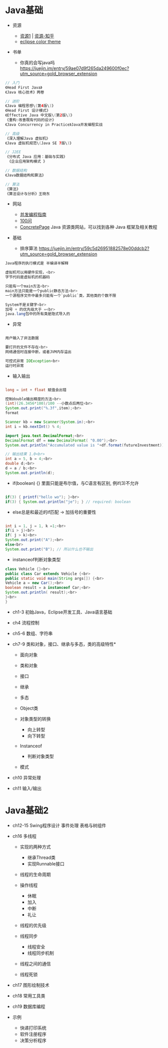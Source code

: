 # Java基础

- 资源

  - [资源1](http://droidyue.com/blog/2014/11/30/java-programmer-must-read-these-9-books/) | [资源-知乎](https://www.zhihu.com/question/19848946?rf=19752221)
  - [eclipse color theme](http://download.csdn.net/download/knockheart/6690825)

- 书单

  - 你真的会写java吗 <https://juejin.im/entry/59ae07d9f265da249600f0ec?utm_source=gold_browser_extension>

```java
// 入门
《Head First Java》
《Java 核心技术》两卷

// 进阶  
《Java 编程思想\(第4版\)》  
《Head First 设计模式》   
《Effective Java 中文版\(第2版\)》  
《重构:改善既有代码的设计》  
《Java Concurrency in Practice》Java并发编程实战

// 高级  
《深入理解Java 虚拟机》  
《Java 虚拟机规范\(Java SE 7版\)》

// J2EE  
《分布式 Java 应用：基础与实践》  
 《企业应用架构模式 》

// 数据结构  
《Java数据结构和算法》

// 算法  
《算法》  
《算法设计与分析》王晓东
```

- 网站

  - [并发编程指南](http://ifeve.com/java-7-concurrency-cookbook/)
  - [100问](https://github.com/giantray/stackoverflow-java-top-qa)
  - [ConcretePage](http://www.concretepage.com/) Java 资源类网站，可以找到各种 Java 框架及相关教程

- 基础

  - 排序算法 <https://juejin.im/entry/59c5d26951882578e00ddcb2?utm_source=gold_browser_extension>

```java
Java程序的执行模式是 半编译半解释

虚拟机可以用硬件实现，<br>
字节代码是虚拟机的机器码

只能有一个main方法<br>
main方法只能是一个public静态方法<br>
一个源程序文件中最多只能有一个`public`类，其他类的个数不限

System不是关键字<br>
加号 + 的优先级大于 =<br>
java.lang包中的所有类是隐式导入的
```

- 异常

```java

用户输入了非法数据

要打开的文件不存在<br>
网络通信时连接中断，或者JVM内存溢出

可控式异常 IOException<br>
运行时异常
```

- 输入输出

```java

long = int + float 赋值会出错

控制double输出精度的方法<br>
(int)(26.3456*100)/100 --小数点后两位<br>
System.out.print("%.3f",item);<br>
format

Scanner kb = new Scanner(System.in);<br>
int i = kb.nextInt() % 4;

import java.text.DecimalFormat;<br>
DecimalFormat df = new DecimalFormat( "0.00");<br>
System.out.println("Accumulated value is "+df.format(futureInvestment));

// 输出结果 1.0<br>
int a = 5, b = 4;<br>
double d;<br>
d = a / b;<br>
System.out.println(d);
```

- if(boolean) {} 里面只能是布尔值，与C语言有区别, 例if(3)不允许

```java

if(3) { printf("hello wo"); }<br>
if(3) { System.out.println("je"); } // required: boolean
```

- else总是和最近的if匹配 -> 加括号的重要性

```java

int i = 1, j = 1, k =1;<br>
if(i > j)<br>
if( j > k)<br>
System.out.print("A");<br>
else<br>
System.out.print("B"); // 所以什么也不输出
```

- instanceof判断对象类型

```java
class Vehicle {}<br>
public class Car extends Vehicle {<br>
public static void main(String args[]) {<br>
Vehicle a = new Car();<br>
boolean result = a instanceof Car;<br>
System.out.println( result);<br>
}<br>
}
```

- ch1-3 初始Java，Eclipse开发工具、Java语言基础
- ch4 流程控制
- ch5-6 数组、字符串
- ch7-9 类和对象，接口、继承与多态，类的高级特性*

  - 面向对象
  - 类和对象
  - 接口
  - 继承
  - 多态
  - Object类
  - 对象类型的转换

    - 向上转型
    - 向下转型

  - Instanceof

    - 判断对象类型

  - 模式

- ch10 异常处理

- ch11 输入/输出

# Java基础2

- ch12-15 Swing程序设计 事件处理 表格与树组件
- ch16 多线程

  - 实现的两种方式

    - 继承Thread类
    - 实现Runnable接口

  - 线程的生命周期

  - 操作线程

    - 休眠
    - 加入
    - 中断
    - 礼让

  - 线程的优先级

  - 线程同步

    - 线程安全
    - 线程同步机制

  - 线程之间的通信

  - 线程死锁

- ch17 图形绘制技术

- ch18 常用工具类

- ch19 数据库编程

- 示例

  - 快递打印系统
  - 软件注册程序
  - 决策分析程序
